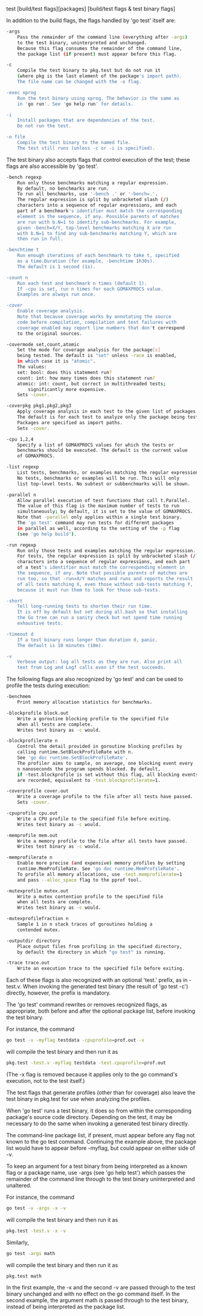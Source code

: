 test [build/test flags][packages] [build/test flags & test binary flags]

In addition to the build flags, the flags handled by 'go test' itself are:

```sh
-args
    Pass the remainder of the command line (everything after -args)
    to the test binary, uninterpreted and unchanged.
    Because this flag consumes the remainder of the command line,
    the package list (if present) must appear before this flag.

-c
    Compile the test binary to pkg.test but do not run it
    (where pkg is the last element of the package's import path).
    The file name can be changed with the -o flag.

-exec xprog
    Run the test binary using xprog. The behavior is the same as
    in 'go run'. See 'go help run' for details.

-i
    Install packages that are dependencies of the test.
    Do not run the test.

-o file
    Compile the test binary to the named file.
    The test still runs (unless -c or -i is specified).
```

The test binary also accepts flags that control execution of the test; these
flags are also accessible by 'go test'.

```sh
-bench regexp
    Run only those benchmarks matching a regular expression.
    By default, no benchmarks are run.
    To run all benchmarks, use '-bench .' or '-bench=.'.
    The regular expression is split by unbracketed slash (/)
    characters into a sequence of regular expressions, and each
    part of a benchmark's identifier must match the corresponding
    element in the sequence, if any. Possible parents of matches
    are run with b.N=1 to identify sub-benchmarks. For example,
    given -bench=X/Y, top-level benchmarks matching X are run
    with b.N=1 to find any sub-benchmarks matching Y, which are
    then run in full.

-benchtime t
    Run enough iterations of each benchmark to take t, specified
    as a time.Duration (for example, -benchtime 1h30s).
    The default is 1 second (1s).

-count n
    Run each test and benchmark n times (default 1).
    If -cpu is set, run n times for each GOMAXPROCS value.
    Examples are always run once.

-cover
    Enable coverage analysis.
    Note that because coverage works by annotating the source
    code before compilation, compilation and test failures with
    coverage enabled may report line numbers that don't correspond
    to the original sources.

-covermode set,count,atomic
    Set the mode for coverage analysis for the package[s]
    being tested. The default is "set" unless -race is enabled,
    in which case it is "atomic".
    The values:
	set: bool: does this statement run?
	count: int: how many times does this statement run?
	atomic: int: count, but correct in multithreaded tests;
		significantly more expensive.
    Sets -cover.

-coverpkg pkg1,pkg2,pkg3
    Apply coverage analysis in each test to the given list of packages.
    The default is for each test to analyze only the package being tested.
    Packages are specified as import paths.
    Sets -cover.

-cpu 1,2,4
    Specify a list of GOMAXPROCS values for which the tests or
    benchmarks should be executed. The default is the current value
    of GOMAXPROCS.

-list regexp
    List tests, benchmarks, or examples matching the regular expression.
    No tests, benchmarks or examples will be run. This will only
    list top-level tests. No subtest or subbenchmarks will be shown.

-parallel n
    Allow parallel execution of test functions that call t.Parallel.
    The value of this flag is the maximum number of tests to run
    simultaneously; by default, it is set to the value of GOMAXPROCS.
    Note that -parallel only applies within a single test binary.
    The 'go test' command may run tests for different packages
    in parallel as well, according to the setting of the -p flag
    (see 'go help build').

-run regexp
    Run only those tests and examples matching the regular expression.
    For tests, the regular expression is split by unbracketed slash (/)
    characters into a sequence of regular expressions, and each part
    of a test's identifier must match the corresponding element in
    the sequence, if any. Note that possible parents of matches are
    run too, so that -run=X/Y matches and runs and reports the result
    of all tests matching X, even those without sub-tests matching Y,
    because it must run them to look for those sub-tests.

-short
    Tell long-running tests to shorten their run time.
    It is off by default but set during all.bash so that installing
    the Go tree can run a sanity check but not spend time running
    exhaustive tests.

-timeout d
    If a test binary runs longer than duration d, panic.
    The default is 10 minutes (10m).

-v
    Verbose output: log all tests as they are run. Also print all
    text from Log and Logf calls even if the test succeeds.
```

The following flags are also recognized by 'go test' and can be used to
profile the tests during execution:

```sh
-benchmem
    Print memory allocation statistics for benchmarks.

-blockprofile block.out
    Write a goroutine blocking profile to the specified file
    when all tests are complete.
    Writes test binary as -c would.

-blockprofilerate n
    Control the detail provided in goroutine blocking profiles by
    calling runtime.SetBlockProfileRate with n.
    See 'go doc runtime.SetBlockProfileRate'.
    The profiler aims to sample, on average, one blocking event every
    n nanoseconds the program spends blocked. By default,
    if -test.blockprofile is set without this flag, all blocking events
    are recorded, equivalent to -test.blockprofilerate=1.

-coverprofile cover.out
    Write a coverage profile to the file after all tests have passed.
    Sets -cover.

-cpuprofile cpu.out
    Write a CPU profile to the specified file before exiting.
    Writes test binary as -c would.

-memprofile mem.out
    Write a memory profile to the file after all tests have passed.
    Writes test binary as -c would.

-memprofilerate n
    Enable more precise (and expensive) memory profiles by setting
    runtime.MemProfileRate. See 'go doc runtime.MemProfileRate'.
    To profile all memory allocations, use -test.memprofilerate=1
    and pass --alloc_space flag to the pprof tool.

-mutexprofile mutex.out
    Write a mutex contention profile to the specified file
    when all tests are complete.
    Writes test binary as -c would.

-mutexprofilefraction n
    Sample 1 in n stack traces of goroutines holding a
    contended mutex.

-outputdir directory
    Place output files from profiling in the specified directory,
    by default the directory in which "go test" is running.

-trace trace.out
    Write an execution trace to the specified file before exiting.
```

Each of these flags is also recognized with an optional 'test.' prefix,
as in -test.v. When invoking the generated test binary (the result of
'go test -c') directly, however, the prefix is mandatory.

The 'go test' command rewrites or removes recognized flags,
as appropriate, both before and after the optional package list,
before invoking the test binary.

For instance, the command

```sh
go test -v -myflag testdata -cpuprofile=prof.out -x
```

will compile the test binary and then run it as

```sh
pkg.test -test.v -myflag testdata -test.cpuprofile=prof.out
```

(The -x flag is removed because it applies only to the go command's
execution, not to the test itself.)

The test flags that generate profiles (other than for coverage) also
leave the test binary in pkg.test for use when analyzing the profiles.

When 'go test' runs a test binary, it does so from within the
corresponding package's source code directory. Depending on the test,
it may be necessary to do the same when invoking a generated test
binary directly.

The command-line package list, if present, must appear before any
flag not known to the go test command. Continuing the example above,
the package list would have to appear before -myflag, but could appear
on either side of -v.

To keep an argument for a test binary from being interpreted as a
known flag or a package name, use -args (see 'go help test') which
passes the remainder of the command line through to the test binary
uninterpreted and unaltered.

For instance, the command

```sh
go test -v -args -x -v
```

will compile the test binary and then run it as

```sh
pkg.test -test.v -x -v
```

Similarly,

```sh
go test -args math
```

will compile the test binary and then run it as

```sh
pkg.test math
```

In the first example, the -x and the second -v are passed through to the
test binary unchanged and with no effect on the go command itself.
In the second example, the argument math is passed through to the test
binary, instead of being interpreted as the package list.